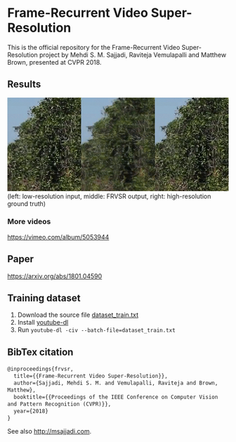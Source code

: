 # Frame-Recurrent Video Super-Resolution

This is the official repository for the Frame-Recurrent Video Super-Resolution project by Mehdi S. M. Sajjadi, Raviteja Vemulapalli and Matthew Brown, presented at CVPR 2018.


## Results
![demo](demo.gif)
(left: low-resolution input, middle: FRVSR output, right: high-resolution ground truth)

### More videos
<https://vimeo.com/album/5053944>

## Paper
<https://arxiv.org/abs/1801.04590>

## Training dataset
1. Download the source file [dataset_train.txt](dataset_train.txt)
2. Install [youtube-dl](https://rg3.github.io/youtube-dl/)
3. Run `youtube-dl -civ --batch-file=dataset_train.txt`

## BibTex citation
```
@inproceedings{frvsr,
  title={{Frame-Recurrent Video Super-Resolution}},
  author={Sajjadi, Mehdi S. M. and Vemulapalli, Raviteja and Brown, Matthew},
  booktitle={{Proceedings of the IEEE Conference on Computer Vision and Pattern Recognition (CVPR)}},
  year={2018}
}
```

See also <http://msajjadi.com>.
